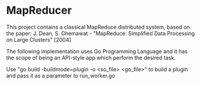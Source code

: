 # MapReducer

This project contains a classical MapReduce distributed system, based on the paper:
J. Dean, S. Ghemawat - "MapReduce: Simplified Data Processing on Large Clusters" [2004]

The following implementation uses Go Programming Language and it has the scope of being an API-style app which perform the desired task. 

Use "go build -buildmode=plugin -o <so_file> <go_file>" to build a plugin and pass it as a parameter to run_worker.go